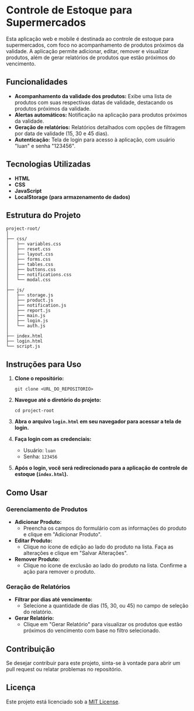 
# Controle de Estoque para Supermercados

Esta aplicação web e mobile é destinada ao controle de estoque para supermercados, com foco no acompanhamento de produtos próximos da validade. A aplicação permite adicionar, editar, remover e visualizar produtos, além de gerar relatórios de produtos que estão próximos do vencimento.

## Funcionalidades

- **Acompanhamento da validade dos produtos:** Exibe uma lista de produtos com suas respectivas datas de validade, destacando os produtos próximos da validade.
- **Alertas automáticos:** Notificação na aplicação para produtos próximos da validade.
- **Geração de relatórios:** Relatórios detalhados com opções de filtragem por data de validade (15, 30 e 45 dias).
- **Autenticação:** Tela de login para acesso à aplicação, com usuário "luan" e senha "123456".

## Tecnologias Utilizadas

- **HTML**
- **CSS**
- **JavaScript**
- **LocalStorage (para armazenamento de dados)**

## Estrutura do Projeto

```
project-root/
│
├── css/
│   ├── variables.css
│   ├── reset.css
│   ├── layout.css
│   ├── forms.css
│   ├── tables.css
│   ├── buttons.css
│   ├── notifications.css
│   └── modal.css
│
├── js/
│   ├── storage.js
│   ├── product.js
│   ├── notification.js
│   ├── report.js
│   ├── main.js
│   ├── login.js
│   └── auth.js
│
├── index.html
├── login.html
└── script.js
```

## Instruções para Uso

1. **Clone o repositório:**
   ```
   git clone <URL_DO_REPOSITORIO>
   ```

2. **Navegue até o diretório do projeto:**
   ```
   cd project-root
   ```

3. **Abra o arquivo `login.html` em seu navegador para acessar a tela de login.**

4. **Faça login com as credenciais:**
   - Usuário: `luan`
   - Senha: `123456`

5. **Após o login, você será redirecionado para a aplicação de controle de estoque (`index.html`).**

## Como Usar

### Gerenciamento de Produtos

- **Adicionar Produto:**
  - Preencha os campos do formulário com as informações do produto e clique em "Adicionar Produto".
- **Editar Produto:**
  - Clique no ícone de edição ao lado do produto na lista. Faça as alterações e clique em "Salvar Alterações".
- **Remover Produto:**
  - Clique no ícone de exclusão ao lado do produto na lista. Confirme a ação para remover o produto.

### Geração de Relatórios

- **Filtrar por dias até vencimento:**
  - Selecione a quantidade de dias (15, 30, ou 45) no campo de seleção do relatório.
- **Gerar Relatório:**
  - Clique em "Gerar Relatório" para visualizar os produtos que estão próximos do vencimento com base no filtro selecionado.

## Contribuição

Se desejar contribuir para este projeto, sinta-se à vontade para abrir um pull request ou relatar problemas no repositório.

## Licença

Este projeto está licenciado sob a [MIT License](LICENSE).
